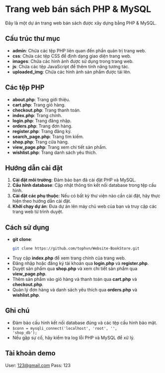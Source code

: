 # Trang web bán sách PHP & MySQL

Đây là một dự án trang web bán sách được xây dựng bằng PHP & MySQL.

## Cấu trúc thư mục

- **admin**: Chứa các tệp PHP liên quan đến phần quản trị trang web.
- **css**: Chứa các tệp CSS để định dạng giao diện trang web.
- **images**: Chứa các hình ảnh được sử dụng trong trang web.
- **js**: Chứa các tệp JavaScript để thêm tính năng tương tác.
- **uploaded_img**: Chứa các hình ảnh sản phẩm được tải lên.

## Các tệp PHP

- **about.php**: Trang giới thiệu.
- **cart.php**: Trang giỏ hàng.
- **checkout.php**: Trang thanh toán.
- **index.php**: Trang chính.
- **login.php**: Trang đăng nhập.
- **orders.php**: Trang đơn hàng.
- **register.php**: Trang đăng ký.
- **search_page.php**: Trang tìm kiếm.
- **shop.php**: Trang cửa hàng.
- **view_page.php**: Trang xem chi tiết sản phẩm.
- **wishlist.php**: Trang danh sách yêu thích.

## Hướng dẫn cài đặt

1. **Cài đặt môi trường**: Đảm bảo bạn đã cài đặt PHP và MySQL.
2. **Cấu hình database**: Cập nhật thông tin kết nối database trong tệp cấu hình.
3. **Cài đặt các phụ thuộc**: Nếu có bất kỳ thư viện nào cần cài đặt, hãy thực hiện theo hướng dẫn cài đặt.
4. **Khởi chạy dự án**: Đưa dự án lên máy chủ web của bạn và truy cập các trang web từ trình duyệt.

## Cách sử dụng

- **git clone**: 
  ```bash
  git clone https://github.com/tophvn/Website-BookStore.git
- Truy cập **index.php** để xem trang chính của trang web.
- Đăng nhập hoặc đăng ký tài khoản qua **login.php** và **register.php**.
- Duyệt sản phẩm qua **shop.php** và xem chi tiết sản phẩm qua **view_page.php**.
- Thêm sản phẩm vào giỏ hàng và thanh toán qua **cart.php** và **checkout.php**.
- Quản lý đơn hàng và danh sách yêu thích qua **orders.php** và **wishlist.php**.

## Ghi chú

- Đảm bảo cấu hình kết nối database đúng và các tệp cấu hình bảo mật.
- <code>$conn = mysqli_connect('localhost', 'root', '', 'shop_db');</code>
- Nếu gặp sự cố, hãy kiểm tra log lỗi PHP và MySQL để xử lý.

## Tài khoản demo
User: 123@gmail.com
Pass: 123


